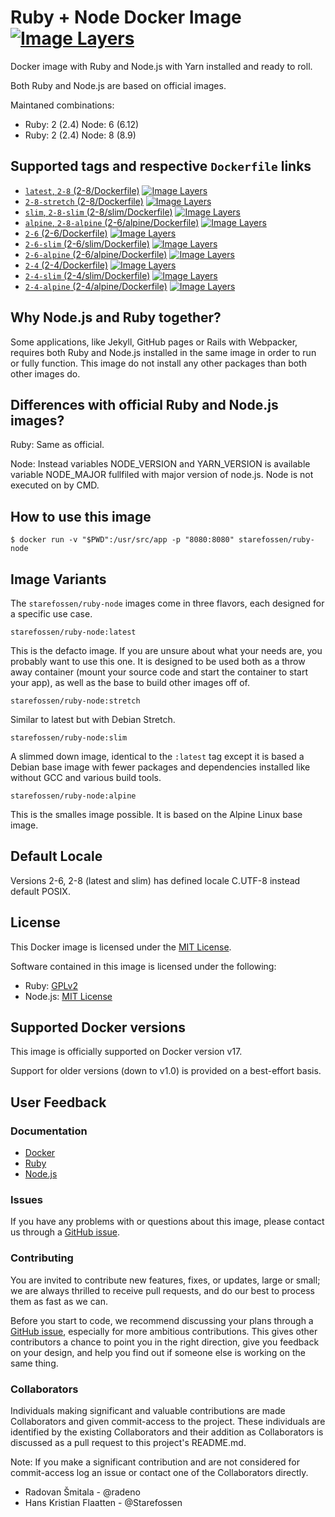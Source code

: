 # Ruby + Node Docker Image [![Image Layers](https://images.microbadger.com/badges/image/starefossen/ruby-node:alpine.svg)](https://microbadger.com/#/images/starefossen/ruby-node:alpine)

Docker image with Ruby and Node.js with Yarn installed and ready to roll.

Both Ruby and Node.js are based on official images.

Maintaned combinations:
* Ruby: 2 (2.4) Node: 6 (6.12)
* Ruby: 2 (2.4) Node: 8 (8.9)

## Supported tags and respective `Dockerfile` links

* [`latest`, `2-8` (2-8/Dockerfile)](https://github.com/Starefossen/docker-ruby-node/blob/master/2-8/Dockerfile) [![Image Layers](https://images.microbadger.com/badges/image/starefossen/ruby-node:latest.svg)](https://microbadger.com/#/images/starefossen/ruby-node:latest)
* [`2-8-stretch` (2-8/Dockerfile)](https://github.com/Starefossen/docker-ruby-node/blob/master/2-8/stretch/Dockerfile) [![Image Layers](https://images.microbadger.com/badges/image/starefossen/ruby-node:stretch.svg)](https://microbadger.com/#/images/starefossen/ruby-node:stretch)
* [`slim`, `2-8-slim` (2-8/slim/Dockerfile)](https://github.com/Starefossen/docker-ruby-node/blob/master/2-8/slim/Dockerfile) [![Image Layers](https://images.microbadger.com/badges/image/starefossen/ruby-node:slim.svg)](https://microbadger.com/#/images/starefossen/ruby-node:slim)
* [`alpine`, `2-8-alpine` (2-6/alpine/Dockerfile)](https://github.com/Starefossen/docker-ruby-node/blob/master/2-6/alpine/Dockerfile) [![Image Layers](https://images.microbadger.com/badges/image/starefossen/ruby-node:alpine.svg)](https://microbadger.com/#/images/starefossen/ruby-node:alpine)
* [`2-6` (2-6/Dockerfile)](https://github.com/Starefossen/docker-ruby-node/blob/master/2-6/Dockerfile) [![Image Layers](https://images.microbadger.com/badges/image/starefossen/ruby-node:2-6.svg)](https://microbadger.com/#/images/starefossen/ruby-node:2-6)
* [`2-6-slim` (2-6/slim/Dockerfile)](https://github.com/Starefossen/docker-ruby-node/blob/master/2-6/slim/Dockerfile) [![Image Layers](https://images.microbadger.com/badges/image/starefossen/ruby-node:2-6-slim.svg)](https://microbadger.com/#/images/starefossen/ruby-node:2-6-slim)
* [`2-6-alpine` (2-6/alpine/Dockerfile)](https://github.com/Starefossen/docker-ruby-node/blob/master/2-6/alpine/Dockerfile) [![Image Layers](https://images.microbadger.com/badges/image/starefossen/ruby-node:2-6-alpine.svg)](https://microbadger.com/#/images/starefossen/ruby-node:2-6-alpine)
* [`2-4` (2-4/Dockerfile)](https://github.com/Starefossen/docker-ruby-node/blob/master/2-4/Dockerfile) [![Image Layers](https://images.microbadger.com/badges/image/starefossen/ruby-node:2-4.svg)](https://microbadger.com/#/images/starefossen/ruby-node:2-4)
* [`2-4-slim` (2-4/slim/Dockerfile)](https://github.com/Starefossen/docker-ruby-node/blob/master/2-4/slim/Dockerfile) [![Image Layers](https://images.microbadger.com/badges/image/starefossen/ruby-node:2-4-slim.svg)](https://microbadger.com/#/images/starefossen/ruby-node:2-4-slim)
* [`2-4-alpine` (2-4/alpine/Dockerfile)](https://github.com/Starefossen/docker-ruby-node/blob/master/2-4/alpine/Dockerfile) [![Image Layers](https://images.microbadger.com/badges/image/starefossen/ruby-node:2-4-alpine.svg)](https://microbadger.com/#/images/starefossen/ruby-node:2-4-alpine)

## Why Node.js and Ruby together?

Some applications, like Jekyll, GitHub pages or Rails with Webpacker, requires both Ruby and Node.js
installed in the same image in order to run or fully function. This image do not install any other packages than both other images do.

## Differences with official Ruby and Node.js images?

Ruby: Same as official.

Node: Instead variables NODE_VERSION and YARN_VERSION is available variable NODE_MAJOR fullfiled with major version of node.js. Node is not executed on by CMD.

## How to use this image

```
$ docker run -v "$PWD":/usr/src/app -p "8080:8080" starefossen/ruby-node
```

## Image Variants

The `starefossen/ruby-node` images come in three flavors, each designed for a
specific use case.

`starefossen/ruby-node:latest`

This is the defacto image. If you are unsure about what your needs are, you
probably want to use this one. It is designed to be used both as a throw away
container (mount your source code and start the container to start your app), as
well as the base to build other images off of.

`starefossen/ruby-node:stretch`

Similar to latest but with Debian Stretch.

`starefossen/ruby-node:slim`

A slimmed down image, identical to the `:latest` tag except it is based a Debian
base image with fewer packages and dependencies installed like without GCC and
various build tools.

`starefossen/ruby-node:alpine`

This is the smalles image possible. It is based on the Alpine Linux base image.

## Default Locale
Versions 2-6, 2-8 (latest and slim) has defined locale C.UTF-8 instead default POSIX.

## License

This Docker image is licensed under the [MIT License](https://github.com/Starefossen/docker-ruby-node/blob/master/LICENSE).

Software contained in this image is licensed under the following:

* Ruby: [GPLv2](https://github.com/ruby/ruby/blob/trunk/GPL)
* Node.js: [MIT License](https://github.com/nodejs/node/blob/master/LICENSE)

## Supported Docker versions

This image is officially supported on Docker version v17.

Support for older versions (down to v1.0) is provided on a best-effort basis.

## User Feedback

### Documentation

* [Docker](http://docs.docker.com)
* [Ruby](https://www.ruby-lang.org/en/)
* [Node.js](https://nodejs.org/en/)

### Issues

If you have any problems with or questions about this image, please contact us
through a [GitHub issue](https://github.com/Starefossen/docker-ruby-node/issues).

### Contributing

You are invited to contribute new features, fixes, or updates, large or small;
we are always thrilled to receive pull requests, and do our best to process them
as fast as we can.

Before you start to code, we recommend discussing your plans through a [GitHub
issue](https://github.com/Starefossen/docker-ruby-node/issues), especially for
more ambitious contributions. This gives other contributors a chance to point
you in the right direction, give you feedback on your design, and help you find
out if someone else is working on the same thing.

### Collaborators

Individuals making significant and valuable contributions are made Collaborators
and given commit-access to the project. These individuals are identified by the
existing Collaborators and their addition as Collaborators is discussed as a
pull request to this project's README.md.

Note: If you make a significant contribution and are not considered for
commit-access log an issue or contact one of the Collaborators directly.

* Radovan Šmitala - @radeno
* Hans Kristian Flaatten - @Starefossen
